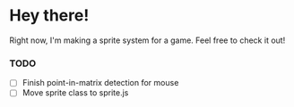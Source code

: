 # Hey there!
Right now, I'm making a sprite system for a game. Feel free to check it out!

### TODO
- [ ] Finish point-in-matrix detection for mouse
- [ ] Move sprite class to sprite.js
